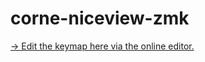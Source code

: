 # corne-niceview-zmk

[-> Edit the keymap here via the online editor.](https://nickcoutsos.github.io/keymap-editor/)

